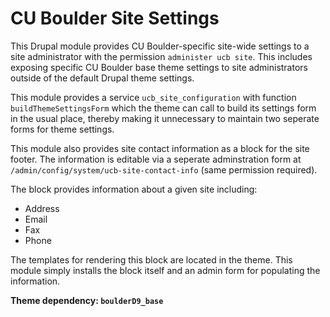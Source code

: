 # CU Boulder Site Settings

This Drupal module provides CU Boulder-specific site-wide settings to a site administrator with the permission `administer ucb site`. This includes exposing specific CU Boulder base theme settings to site administrators outside of the default Drupal theme settings.

This module provides a service `ucb_site_configuration` with function `buildThemeSettingsForm` which the theme can call to build its settings form in the usual place, thereby making it unnecessary to maintain two seperate forms for theme settings.

This module also provides site contact information as a block for the site footer. The information is editable via a seperate adminstration form at `/admin/config/system/ucb-site-contact-info` (same permission required).

The block provides information about a given site including:

- Address
- Email
- Fax
- Phone

The templates for rendering this block are located in the theme. This module simply installs the block itself and an admin form for populating the information.

**Theme dependency: `boulderD9_base`**
